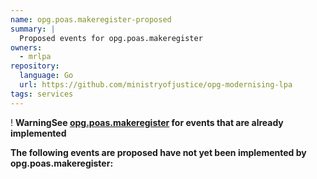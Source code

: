 ```yaml
---
name: opg.poas.makeregister-proposed
summary: |
  Proposed events for opg.poas.makeregister
owners:
  - mrlpa
repository:
  language: Go
  url: https://github.com/ministryofjustice/opg-modernising-lpa
tags: services
---
```


<div class="govuk-warning-text">
  <span class="govuk-warning-text__icon" aria-hidden="true">!</span>
  <strong class="govuk-warning-text__text">
    <span class="govuk-visually-hidden">Warning</span>See <a href="/services/opg.poas.makeregister">opg.poas.makeregister</a> for events that are already implemented</storng></div>

The following events are **proposed** have not yet been implemented by opg.poas.makeregister:

<NodeGraph />

